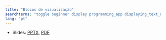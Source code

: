 ```yaml
---
title: "Blocos de vizualização"
searchterms: "toggle beginner display programming_app displaying_text_and_graphics ipad tablet text graphics android display_block display_graphics app blocos_de_vizualização"
lang: "pt"
---
```

 <ul>
 <li class="ng-binding">Slides:
 <a href="translations/pt-br/beginner/Display.pptx">PPTX</a>,
 <a href="translations/pt-br/beginner/Display.pdf">PDF</a>
 </li>
 </ul>
